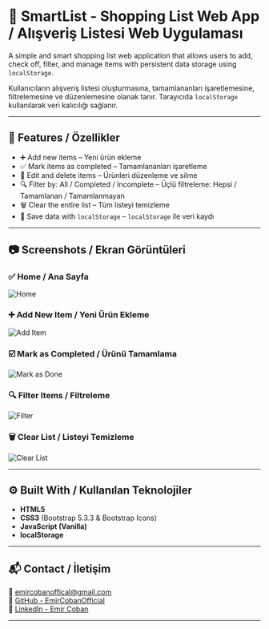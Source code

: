 # 🛒 SmartList - Shopping List Web App / Alışveriş Listesi Web Uygulaması

A simple and smart shopping list web application that allows users to add, check off, filter, and manage items with persistent data storage using `localStorage`.

Kullanıcıların alışveriş listesi oluşturmasına, tamamlananları işaretlemesine, filtrelemesine ve düzenlemesine olanak tanır. Tarayıcıda `localStorage` kullanılarak veri kalıcılığı sağlanır.

---

## 🚀 Features / Özellikler

- ➕ Add new items – Yeni ürün ekleme  
- ✅ Mark items as completed – Tamamlananları işaretleme  
- 📝 Edit and delete items – Ürünleri düzenleme ve silme  
- 🔍 Filter by: All / Completed / Incomplete – Üçlü filtreleme: Hepsi / Tamamlanan / Tamamlanmayan  
- 🗑️ Clear the entire list – Tüm listeyi temizleme  
- 💾 Save data with `localStorage` – `localStorage` ile veri kaydı

---

## 📷 Screenshots / Ekran Görüntüleri

### ✅ Home / Ana Sayfa  
![Home](https://github.com/user-attachments/assets/4f96623d-0404-446b-8064-a9c077325363)

### ➕ Add New Item / Yeni Ürün Ekleme  
![Add Item](https://github.com/user-attachments/assets/6ddb22a7-c79c-44de-bba6-fe126076a627)

### ☑️ Mark as Completed / Ürünü Tamamlama  
![Mark as Done](https://github.com/user-attachments/assets/28c93a26-9218-47e9-9eb2-ab9b81635319)

### 🔍 Filter Items / Filtreleme  
![Filter](https://github.com/user-attachments/assets/171b4138-6248-4bce-8d57-6fea2d186f54)

### 🗑️ Clear List / Listeyi Temizleme  
![Clear List](https://github.com/user-attachments/assets/e1ad2f18-1f70-4238-b6ea-d14b55099d51)

---

## ⚙️ Built With / Kullanılan Teknolojiler

- **HTML5**
- **CSS3** (Bootstrap 5.3.3 & Bootstrap Icons)
- **JavaScript (Vanilla)**
- **localStorage**

---

## 📬 Contact / İletişim

📧 emircobanoffical@gmail.com  
🔗 [GitHub - EmirCobanOfficial](https://github.com/emircobanofficial)  
🔗 [LinkedIn - Emir Çoban](https://www.linkedin.com/in/emir-%C3%A7oban-4980532a4/)

---
